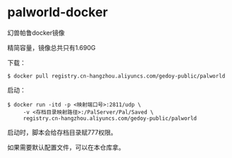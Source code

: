 # palworld-docker
幻兽帕鲁docker镜像

精简容量，镜像总共只有1.690G

下载：
```shell
$ docker pull registry.cn-hangzhou.aliyuncs.com/gedoy-public/palworld
```

启动：
```shell
$ docker run -itd -p <映射端口号>:2811/udp \
     -v <存档目录映射路径>:/PalServer/Pal/Saved \
     registry.cn-hangzhou.aliyuncs.com/gedoy-public/palworld
```

启动时，脚本会给存档目录赋777权限。

如果需要默认配置文件，可以在本仓库拿。
